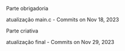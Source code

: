 Parte obrigadoria

atualização main.c - Commits on Nov 18, 2023

Parte criativa

atualização final - Commits on Nov 29, 2023